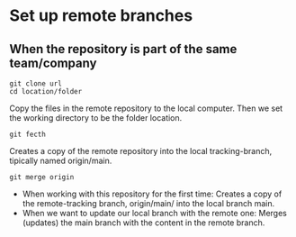 # Set up remote branches
## When the repository is part of the same team/company
```
git clone url
cd location/folder
```
Copy the files in the remote repository to the local computer. Then we set the working directory to be the folder location.

```
git fecth
```
Creates a copy of the remote repository into the local tracking-branch, tipically named origin/main.

```
git merge origin
```
- When working with this repository for the first time:
Creates a copy of the remote-tracking branch, origin/main/ into the local branch main.
- When we want to update our local branch with the remote one:
Merges (updates) the main branch with the content in the remote branch.